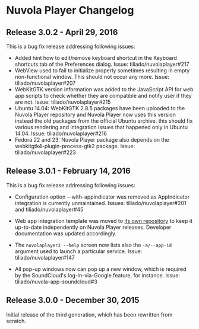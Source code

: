 Nuvola Player Changelog
=======================

Release 3.0.2 - April 29, 2016
---------------------------------

This is a bug fix release addressing following issues:

  * Added hint how to edit/remove keyboard shortcut in the Keyboard shortcuts tab of the Preferences dialog.
    Issue: tiliado/nuvolaplayer#217
  * WebView used to fail to initialize properly sometimes resulting in empty non-functional window. 
    This should not occur any more. Issue: tiliado/nuvolaplayer#207
  * WebKitGTK version information was added to the JavaScript API for web app scripts to check whether they are
    compatible and notify user if they are not. Issue: tiliado/nuvolaplayer#215
  * Ubuntu 14.04: WebKitGTK 2.8.5 packages have been uploaded to the Nuvola Player repository and Nuvola Player now uses
    this version instead the old packages from the official Ubuntu archive. this should fix various rendering and
    integration issues that happened only in Ubuntu 14.04. Issue: tiliado/nuvolaplayer#216
  * Fedora 22 and 23: Nuvola Player package also depends on the webkitgtk4-plugin-process-gtk2 package.
    Issue: tiliado/nuvolaplayer#223

Release 3.0.1 - February 14, 2016
---------------------------------

This is a bug fix release addressing following issues:

  * Configuration option --with-appindicator was removed as AppIndicator integration is currently unmaintained.
    Issues: tiliado/nuvolaplayer#201 and tiliado/nuvolaplayer#45

  * Web app integration template was moved to [its own repository](https://github.com/tiliado/nuvola-app-template)
    to keep it up-to-date independently on Nuvola Player releases. Developer documentation was updated accordingly.

  * The `nuvolaplayer3 --help` screen now lists also the `-a/--app-id` argument used to launch a particular service.
    Issue: tiliado/nuvolaplayer#147
    
  * All pop-up windows now can pop up a new window, which is required by the SoundCloud's log-in-via-Google feature,
    for instance. Issue: tiliado/nuvola-app-soundcloud#3

Release 3.0.0 - December 30, 2015
---------------------------------

Initial release of the third generation, which has been rewritten from scratch.
